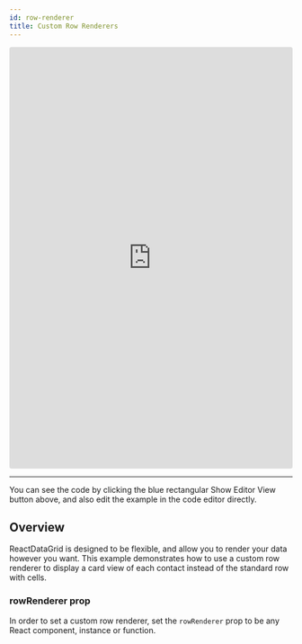 ```yaml
---
id: row-renderer
title: Custom Row Renderers
---
```

<iframe src="https://codesandbox.io/embed/o9qo7zwjxq?autoresize=1&hidenavigation=1&view=preview" style="width:100%; height:750px; border:0; border-radius: 4px; " sandbox="allow-modals allow-forms allow-popups allow-scripts allow-same-origin"></iframe>

----
You can see the code by clicking the blue rectangular Show Editor View button above, and also edit the example in the code editor directly.

Overview
-----
ReactDataGrid is designed to be flexible, and allow you to render your data however you want. This example demonstrates how to use a custom row renderer to display a card view of each contact instead of the standard row with cells.

### rowRenderer prop
In order to set a custom row renderer, set the `rowRenderer` prop to be any React component, instance or function. 

